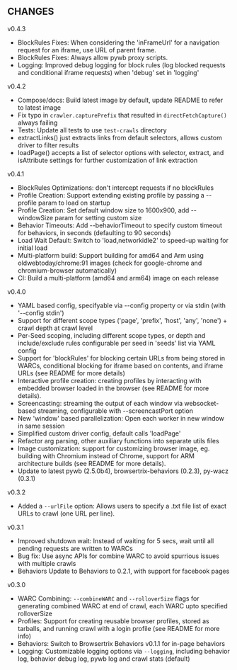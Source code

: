 ## CHANGES

v0.4.3
- BlockRules Fixes: When considering the 'inFrameUrl' for a navigation request for an iframe, use URL of parent frame.
- BlockRules Fixes: Always allow pywb proxy scripts.
- Logging: Improved debug logging for block rules (log blocked requests and conditional iframe requests) when 'debug' set in 'logging'

v0.4.2
- Compose/docs: Build latest image by default, update README to refer to latest image
- Fix typo in `crawler.capturePrefix` that resulted in `directFetchCapture()` always failing
- Tests: Update all tests to use `test-crawls` directory
- extractLinks() just extracts links from default selectors, allows custom driver to filter results
- loadPage() accepts a list of selector options with selector, extract, and isAttribute settings for further customization of link extraction

v0.4.1
- BlockRules Optimizations: don't intercept requests if no blockRules
- Profile Creation: Support extending existing profile by passing a --profile param to load on startup
- Profile Creation: Set default window size to 1600x900, add --windowSize param for setting custom size
- Behavior Timeouts: Add --behaviorTimeout to specify custom timeout for behaviors, in seconds (defaulting to 90 seconds)
- Load Wait Default: Switch to 'load,networkidle2' to speed-up waiting for initial load
- Multi-platform build: Support building for amd64 and Arm using oldwebtoday/chrome:91 images (check for google-chrome and chromium-browser automatically)
- CI: Build a multi-platform (amd64 and arm64) image on each release

v0.4.0
- YAML based config, specifyable via --config property or via stdin (with '--config stdin')
- Support for different scope types ('page', 'prefix', 'host', 'any', 'none') + crawl depth at crawl level
- Per-Seed scoping, including different scope types, or depth and include/exclude rules configurable per seed in 'seeds' list via YAML config
- Support for 'blockRules' for blocking certain URLs from being stored in WARCs, conditional blocking for iframe based on contents, and iframe URLs (see README for more details)
- Interactive profile creation: creating profiles by interacting with embedded browser loaded in the browser (see README for more details).
- Screencasting: streaming the output of each window via websocket-based streaming, configurable with --screencastPort option
- New 'window' based parallelization: Open each worker in new window in same session
- Simplified custom driver config, default calls 'loadPage'
- Refactor arg parsing, other auxiliary functions into separate utils files
- Image customization: support for customizing browser image, eg. building with Chromium instead of Chrome, support for ARM architecture builds (see README for more details).
- Update to latest pywb (2.5.0b4), browsertrix-behaviors (0.2.3), py-wacz (0.3.1)

v0.3.2
- Added a `--urlFile` option: Allows users to specify a .txt file list of exact URLs to crawl (one URL per line).


v0.3.1
- Improved shutdown wait: Instead of waiting for 5 secs, wait until all pending requests are written to WARCs
- Bug fix: Use async APIs for combine WARC to avoid spurrious issues with multiple crawls
- Behaviors Update to Behaviors to 0.2.1, with support for facebook pages


v0.3.0
- WARC Combining: `--combineWARC` and `--rolloverSize` flags for generating combined WARC at end of crawl, each WARC upto specified rolloverSize
- Profiles: Support for creating reusable browser profiles, stored as tarballs, and running crawl with a login profile (see README for more info)
- Behaviors: Switch to Browsertrix Behaviors v0.1.1 for in-page behaviors
- Logging: Customizable logging options via `--logging`, including behavior log, behavior debug log, pywb log and crawl stats (default)

